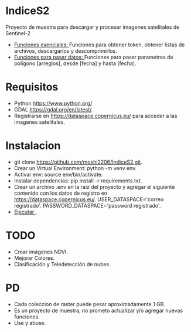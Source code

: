 # IndiceS2
Proyecto de muestra para descargar y procesar imagenes satelitales de Sentinel-2

* [Funciones esenciales: ](copernicus.py) Funciones para obtener token, obtener listas de archivos, descargarlos y descomprimirlos.
* [Funciones para pasar datos: ](sentinel.py) Funciones para pasar parametros de polígono [arreglos], desde [fecha] y hasta [fecha].

# Requisitos
* Python https://www.python.org/
* GDAL https://gdal.org/en/latest/.
* Registrarse en https://dataspace.copernicus.eu/ para acceder a las imagenes satelitales.

# Instalacion
* git clone https://github.com/moshi2206/IndiceS2.git.
* Crear un Virtual Environment: python -m venv env.
* Activar env: source env/bin/activate.
* Instalar dependencias: pip install -r requirements.txt.
* Crear un archivo .env en la raiz del proyecto y agregar el siguiente contenido con los datos de registro en https://dataspace.copernicus.eu/.
    USER_DATASPACE='correo registrado'.
    PASSWORD_DATASPACE='password registrado'.
* [Ejecutar ](sentinel.py).

# TODO
* Crear imágenes NDVI.
* Mejorar Colores.
* Clasificación y Teledetección de nubes.

# PD
* Cada coleccion de raster puede pesar aproximadamente 1 GB.
* Es un proyecto de muestra, no prometo actualizar y/o agregar nuevas funciones.
* Use y abuse.